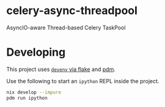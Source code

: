 # celery-async-threadpool
AsyncIO-aware Thread-based Celery TaskPool

# Developing
This project uses [`devenv` via flake](https://devenv.sh/guides/using-with-flakes/) and [pdm](https://github.com/pdm-project/pdm).

Use the following to start an `ipython` REPL inside the project.

```sh
nix develop --impure
pdm run ipython
```
